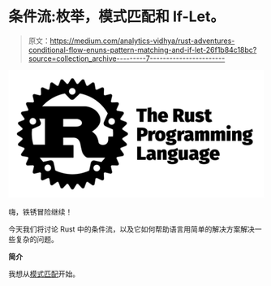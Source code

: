 # 条件流:枚举，模式匹配和 If-Let。

> 原文：<https://medium.com/analytics-vidhya/rust-adventures-conditional-flow-enuns-pattern-matching-and-if-let-26f1b84c18bc?source=collection_archive---------7----------------------->

![](img/2b8403b5c6e11f4e2e3c65f63808d0bf.png)

嗨，铁锈冒险继续！

今天我们将讨论 Rust 中的条件流，以及它如何帮助语言用简单的解决方案解决一些复杂的问题。

**简介**

我想从[模式匹配](https://en.wikipedia.org/wiki/Pattern_matching)开始。